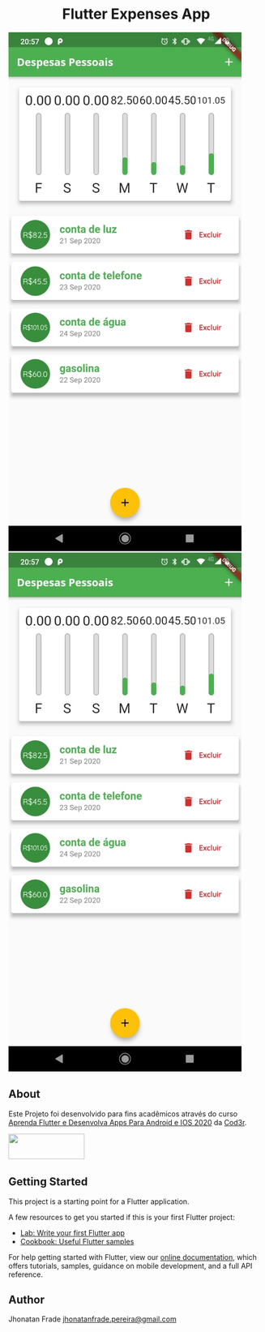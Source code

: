 <p align="center">
  <h1 align="center">
    Flutter Expenses App
  </h1>
</p>

![Viewport do Projeto][viewport1]
![Viewport do Projeto][viewport2]

## About
Este Projeto foi desenvolvido para fins acadêmicos através do curso [Aprenda Flutter e Desenvolva Apps Para Android e IOS 2020](https://www.udemy.com/course/curso-flutter/) da [Cod3r](https://www.cod3r.com.br/).

<div>
  <a href="https://flutter.dev/docs"><img src="https://upload.wikimedia.org/wikipedia/commons/1/17/Google-flutter-logo.png" height="50px" width="150px"></a>
</div>

## Getting Started

This project is a starting point for a Flutter application.

A few resources to get you started if this is your first Flutter project:

- [Lab: Write your first Flutter app](https://flutter.dev/docs/get-started/codelab)
- [Cookbook: Useful Flutter samples](https://flutter.dev/docs/cookbook)

For help getting started with Flutter, view our
[online documentation](https://flutter.dev/docs), which offers tutorials,
samples, guidance on mobile development, and a full API reference.

## Author

Jhonatan Frade <jhonatanfrade.pereira@gmail.com>

[viewport1]: https://raw.githubusercontent.com/Jhonatan-Pereira/flutter_expenses/master/assets/viewport/viewport1.jpeg "Viewport1"
[viewport2]: https://raw.githubusercontent.com/Jhonatan-Pereira/flutter_expenses/master/assets/viewport/viewport2.jpeg "Viewport2"